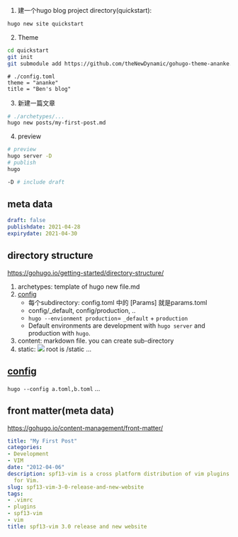 1. 建一个hugo blog project directory(quickstart):
```sh
hugo new site quickstart
```

2. Theme
```sh
cd quickstart
git init
git submodule add https://github.com/theNewDynamic/gohugo-theme-ananke.git themes/ananke
```

```config
# ./config.toml
theme = "ananke"
title = "Ben's blog"
```

3. 新建一篇文章
```sh
# ./archetypes/...
hugo new posts/my-first-post.md
```

4. preview
```sh
# preview
hugo server -D
# publish 
hugo

-D # include draft
```
## meta data
```yaml
draft: false
publishdate: 2021-04-28
expirydate: 2021-04-30
```

## directory structure
https://gohugo.io/getting-started/directory-structure/
1. archetypes: template of hugo new file.md
2. [config](https://gohugo.io/getting-started/configuration/#all-variables-yaml)
	* 每个subdirectory: config.toml 中的 [Params] 就是params.toml
	* config/_default, config/production, .. 
	* `hugo --envionment production`= `_default` + `production`
	* Default environments are development with `hugo server` and production with `hugo`.
3. content: markdown file. you can create sub-directory
4. static: ![](/20210429_license/a.png) root is /static
...

## [config](https://gohugo.io/getting-started/configuration/)
`hugo --config a.toml,b.toml`
...

## front matter(meta data)
https://gohugo.io/content-management/front-matter/

```yaml
title: "My First Post"
categories:
- Development
- VIM
date: "2012-04-06"
description: spf13-vim is a cross platform distribution of vim plugins and resources
  for Vim.
slug: spf13-vim-3-0-release-and-new-website
tags:
- .vimrc
- plugins
- spf13-vim
- vim
title: spf13-vim 3.0 release and new website
```







